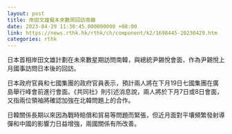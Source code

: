 ```yaml
---
layout: post
title: 岸田文雄擬未來數周回訪南韓
date: 2023-04-29 11:30:45.000000000 +08:00
link: https://news.rthk.hk/rthk/ch/component/k2/1698445-20230429.htm
categories: rthk
---
```


日本首相岸田文雄計劃在未來數星期訪問南韓，與總統尹錫悅會面，作為尹錫悅上月國事訪問日本後的回訪。

日本政府官員和七國集團的政府官員表示，預計兩人將在下月19日七國集團在廣島舉行峰會前進行會面。《共同社》則引述消息說，兩人將於下月7日或8日會面，又指兩位領袖將確認加強在北韓問題上的合作。

日韓關係長期以來因為戰時賠償和貿易等問題而緊張，但近月面對平壤頻繁發射導彈和中國的影響力日益增強，兩國關係有所改善。
